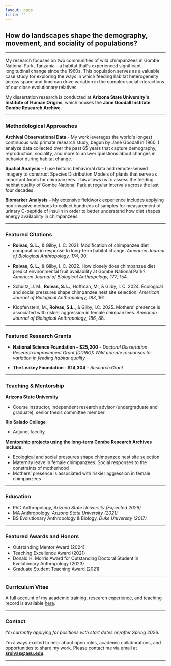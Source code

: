 ```yaml
---
layout: page
title: ""
---
```


## How do landscapes shape the demography, movement, and sociality of populations?

---

My  research focuses on two communities of wild chimpanzees in Gombe National Park, Tanzania - a habitat that's experienced significant longitudinal change since the 1960s. This population serves as a valuable case study for exploring the ways in which feeding habitat heterogeneity across space and time can drive variation in the complex social interactions of our close evolutionary relatives.

My dissertation research is conducted at **Arizona State University's Institute of Human Origins**, which houses the **Jane Goodall Institute Gombe Research Archive**. 

---

### Methodological Approaches

**Archival Observational Data** - My work leverages the world's longest continuous wild primate research study, begun by Jane Goodall in 1960. I analyze data collected over the past 65 years that capture demography, reproduction, sociality, and more to answer questions about changes in behavior during habitat change. 

**Spatial Analysis** – I use historic behavioral data and remote-sensed imagery to construct Species Distribution Models of plants that serve as important foods for chimpanzees. This allows us to assess the feeding habitat quality of Gombe National Park at regular intervals across the last four decades.

**Biomarker Analysis** – My extensive fieldwork experience includes applying non-invasive methods to collect hundreds of samples for measurement of urinary C-peptide of insulin in order to better understand how diet shapes energy availability in chimpanzees.

---

### Featured Citations
- **Roivas, S. L.**, & Gilby, I. C. 2021. Modification of chimpanzee diet composition in response to long-term habitat change. *American Journal of Biological Anthropology, 174*, 90.

- **Roivas, S. L.**, & Gilby, I. C. 2022. How closely does chimpanzee diet predict environmental fruit availability at Gombe National Park?. *American Journal of Biological Anthropology, 177*, 154.

- Schultz, J. M., **Roivas, S. L.**, Hoffman, M., & Gilby, I. C. 2024. Ecological and social pressures shape chimpanzee nest site selection. *American Journal of Biological Anthropology, 183*, 161.

- Klopfenstein, M., **Roivas, S.L.**, & Gilby, I.C. 2025. Mothers' presence is associated with riskier aggression in female chimpanzees. *American Journal of Biological Anthropology, 186*, 88.

---

### Featured Research Grants
 
- **National Science Foundation – $25,200** - _Doctoral Dissertation Research Improvement Grant (DDRIG): Wild primate responses to variation in feeding habitat quality_ 

- **The Leakey Foundation - $14,304** - _Research Grant_ 

---

### Teaching & Mentorship
 
**Arizona State University**
- Course instructor, independent research advisor (undergraduate and graduate), senior thesis committee member

**Rio Salado College** 
- Adjunct faculty 

**Mentorship projects using the long-term Gombe Research Archives include:**
- Ecological and social pressures shape chimpanzee nest site selection
- Maternity leave in female chimpanzees: Social responses to the constraints of motherhood
- Mothers’ presence is associated with riskier aggression in female chimpanzees

---

### Education

- PhD Anthropology, _Arizona State University (Expected 2026)_
- MA Anthropology, _Arizona State University (2021)_
- BS Evolutionary Anthropology & Biology, _Duke University (2017)_

---

### Featured Awards and Honors
 - Outstanding Mentor Award (2024)
 - Teaching Excellence Award (2021)
 - Donald H. Morris Award for Outstanding Doctoral Student in Evolutionary Anthropology (2023)
 - Graduate Student Teaching Award (2021)

---

### Curriculum Vitae
A full account of my academic training, research experience, and teaching record is available [here](https://docs.google.com/document/d/1h_WqnBvjqwgTYDTpesCvbAA6FpGEaqVP/edit?usp=sharing&ouid=112979041482582723813&rtpof=true&sd=true).

---

### Contact

_I'm currently applying for positions with start dates on/after Spring 2026._

I'm always excited to hear about open roles, academic collaborations, and opportunities to share my work. Please contact me via email at **sroivas@asu.edu**.

---

